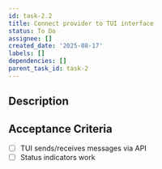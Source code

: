 ```yaml
---
id: task-2.2
title: Connect provider to TUI interface
status: To Do
assignee: []
created_date: '2025-08-17'
labels: []
dependencies: []
parent_task_id: task-2
---
```


## Description

## Acceptance Criteria

- [ ] TUI sends/receives messages via API
- [ ] Status indicators work
